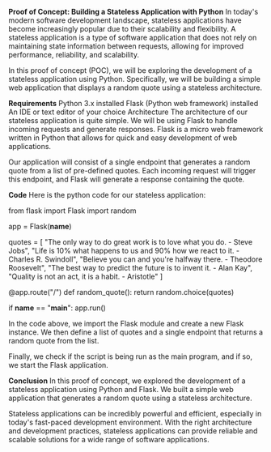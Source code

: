 **Proof of Concept: Building a Stateless Application with Python**
In today's modern software development landscape, stateless applications have become increasingly popular due to their scalability and flexibility. A stateless application is a type of software application that does not rely on maintaining state information between requests, allowing for improved performance, reliability, and scalability.

In this proof of concept (POC), we will be exploring the development of a stateless application using Python. Specifically, we will be building a simple web application that displays a random quote using a stateless architecture.

**Requirements**
Python 3.x installed
Flask (Python web framework) installed
An IDE or text editor of your choice
Architecture
The architecture of our stateless application is quite simple. We will be using Flask to handle incoming requests and generate responses. Flask is a micro web framework written in Python that allows for quick and easy development of web applications.

Our application will consist of a single endpoint that generates a random quote from a list of pre-defined quotes. Each incoming request will trigger this endpoint, and Flask will generate a response containing the quote.

**Code**
Here is the python code for our stateless application:

from flask import Flask
import random

app = Flask(__name__)

quotes = [
    "The only way to do great work is to love what you do. - Steve Jobs",
    "Life is 10% what happens to us and 90% how we react to it. - Charles R. Swindoll",
    "Believe you can and you're halfway there. - Theodore Roosevelt",
    "The best way to predict the future is to invent it. - Alan Kay",
    "Quality is not an act, it is a habit. - Aristotle"
]

@app.route("/")
def random_quote():
    return random.choice(quotes)

if __name__ == "__main__":
    app.run()
    
In the code above, we import the Flask module and create a new Flask instance. We then define a list of quotes and a single endpoint that returns a random quote from the list.

Finally, we check if the script is being run as the main program, and if so, we start the Flask application.

**Conclusion**
In this proof of concept, we explored the development of a stateless application using Python and Flask. We built a simple web application that generates a random quote using a stateless architecture.

Stateless applications can be incredibly powerful and efficient, especially in today's fast-paced development environment. With the right architecture and development practices, stateless applications can provide reliable and scalable solutions for a wide range of software applications.
